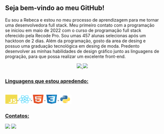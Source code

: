 ## Seja bem-vindo ao meu GitHub!
<p style= align= justify>
Eu sou a Rebeca e estou no meu processo de aprendizagem para me tornar uma desenvolvedora full stack. Meu primeiro contato com a programação se iniciou em maio de 2022 com o curso de programação full stack oferecido pela Recode Pro. Sou umas 457 alunas selecionas após um hacktoon de 2 dias.
Além da programação, gosto da area de desing e possuo uma graduação tecnológica em desing de moda. Predento desenvolver as minhas habilidades de design gráfico junto as linguagens de progração, para que possa realizar um excelente front-end.<p>
<div align="center">
  <a href="https://github.com/rebecafrutuoso">
  <img height="180em" src="https://github-readme-stats.vercel.app/api?username=rebecafrutuoso&show_icons=true&theme=radical&include_all_commits=true&count_private=true"/>
  <img height="180em" src="https://github-readme-stats.vercel.app/api/top-langs/?username=rebecafrutuoso&layout=compact&langs_count=7&theme=radical"/>
</div>

##
 <h3>Linguagens que estou apredendo:</h3>
<div style="display: inline_block"><br>
  <img align="center" alt="Rafa-Js" height="30" width="40" src="https://raw.githubusercontent.com/devicons/devicon/master/icons/javascript/javascript-plain.svg">
  <img align="center" alt="Rafa-React" height="30" width="40" src="https://raw.githubusercontent.com/devicons/devicon/master/icons/react/react-original.svg">
  <img align="center" alt="Rafa-HTML" height="30" width="40" src="https://raw.githubusercontent.com/devicons/devicon/master/icons/html5/html5-original.svg">
  <img align="center" alt="Rafa-CSS" height="30" width="40" src="https://raw.githubusercontent.com/devicons/devicon/master/icons/css3/css3-original.svg">
  <img align="center" alt="Rafa-Python" height="30" width="40" src="https://raw.githubusercontent.com/devicons/devicon/master/icons/python/python-original.svg">
</div>
  
  ##
<div> 
<h3> Contatos: </h3>
  <a href = "mailto:rebecacosta.012@gmail.com"><img src="https://img.shields.io/badge/-Gmail-%23333?style=for-the-badge&logo=gmail&logoColor=white" target="_blank"></a>
  <a href="https://www.linkedin.com/" target="_blank"><img src="https://img.shields.io/badge/-LinkedIn-%230077B5?style=for-the-badge&logo=linkedin&logoColor=white" target="_blank"></a> 
 
 
 
</div>
 
